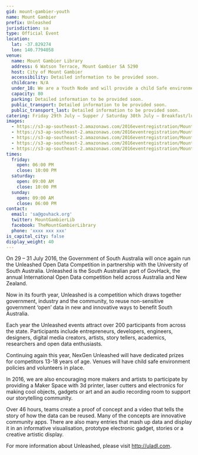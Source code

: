 ```yaml
---
gid: mount-gambier-youth
name: Mount Gambier
prefix: Unleashed
jurisdiction: sa
type: Official Event
location:
  lat: -37.829274
  lon: 140.7794058
venue:
  name: Mount Gambier Library
  address: 6 Watson Terrace, Mount Gambier SA 5290
  host: City of Mount Gambier
  accessibility: Detailed information to be provided soon.
  childcare: N/A
  under_18: We are a Youth Node and will provide a child Safe environment - Guardians must ensure safety to and from events.
  capacity: 80
  parking: Detailed information to be provided soon.
  public_transport: Detailed information to be provided soon.
  public_transport_last: Detailed information to be provided soon.
catering: Friday 29th July – Supper / Saturday 30th July – Breakfast/lunch/tea / Sunday 31st – Breakfast/lunch
images:
  - https://s3-ap-southeast-2.amazonaws.com/2016eventregistration/Mount+Gambier/CompetitionTime5.jpg
  - https://s3-ap-southeast-2.amazonaws.com/2016eventregistration/Mount+Gambier/MGBLibrary2016-39b.jpg
  - https://s3-ap-southeast-2.amazonaws.com/2016eventregistration/Mount+Gambier/MountGambierLibraryfront.jpg
  - https://s3-ap-southeast-2.amazonaws.com/2016eventregistration/Mount+Gambier/preview-full-AnesuChiodzeofNexusIsBack.jpg
  - https://s3-ap-southeast-2.amazonaws.com/2016eventregistration/Mount+Gambier/preview-full-CompetitionTime.jpg
times:
  friday:
    open: 06:00 PM
    close: 10:00 PM
  saturday:
    open: 09:00 AM
    close: 10:00 PM
  sunday:
    open: 09:00 AM
    close: 06:00 PM
contact:
  email: 'sa@govhack.org'
  twitter: MountGambierLib
  facebook: TheMountGambierLibrary
  phone: 'xxxx xxx xxx'
is_capital_city: false
display_weight: 40
---
```


On 29 – 31 July 2016, the Government of South Australia will once again run the Unleashed Open Data Competition in partnership with the University of South Australia. Unleashed is the South Australian part of GovHack, the annual International Open Data competition held across Australia and New Zealand. 

Now in its fourth year, Unleashed is a competition which draws together government, industry and the community, to reuse non-sensitive government ‘open’ data in new and innovative ways to benefit South Australia. 

Each year the Unleashed events attract over 200 participants from across the state. Participants include entrepreneurs, developers, engineers, designers, digital media creators, artists, story tellers, academics, researchers and open data enthusiasts. 

Continuing again this year, NexGen Unleashed will have dedicated prizes for competitors 13-18 years of age. Venues will have child safe environment policies and volunteers in place.

In 2016, we are also encouraging more makers and artists to participate by providing a Maker Space with 3d printer, laser cutters and electronics for making cool objects, gadgets or art and an audio recording room to support our storytelling community.

Over 46 hours, teams create a proof of concept and a video that tells the story of how the data can be reused. Many of the concepts are innovative community apps. There are also many entries that mash up data and display it in an informative visualisation, prototype electronic gadget, stories or a creative artistic display. 

For more information about Unleashed, please visit http://uladl.com. 
